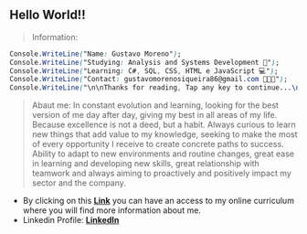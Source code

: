 ## Hello World!! 
> Information:
```CSS  
Console.WriteLine("Name: Gustavo Moreno");   
Console.WriteLine("Studying: Analysis and Systems Development 📝");   
Console.WriteLine("Learning: C#, SQL, CSS, HTML e JavaScript 💻");   
Console.WriteLine("Contact: gustavomorenosiqueira86@gmail.com 👨🏻‍💻");    
Console.WriteLine("\n\nThanks for reading, Tap any key to continue...\n\n\n");
```
> Abaut me:
In constant evolution and learning, looking for the best version of me day after day, giving my best in all areas of my life. Because excellence is not a deed, but a habit. Always curious to learn new things that add value to my knowledge, seeking to make the most of every opportunity I receive to create concrete paths to success. Ability to adapt to new environments and routine changes, great ease in learning and developing new skills, great relationship with teamwork and always aiming to proactively and positively impact my sector and the company.
- By clicking on this **[Link](https://gustavomsv.github.io/#home)** you can have an access to my online curriculum where you will find more information about me.
- Linkedin Profile: **[LinkedIn](linkedin.com/in/gustavo-moreno-5803a0229)**
<!---
GustavoMSV/GustavoMSV is a ✨ special ✨ repository because its `README.md` (this file) appears on your GitHub profile.
You can click the Preview link to take a look at your changes.
--->
